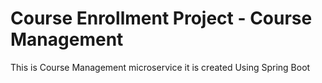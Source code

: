 # Course Enrollment Project - Course Management

This is Course Management microservice it is created Using Spring Boot
